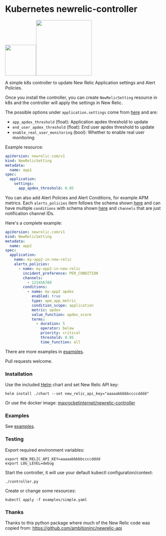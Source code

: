 # Kubernetes newrelic-controller

  <img src="https://raw.githubusercontent.com/max-rocket-internet/newrelic-controller/master/img/k8s-logo.png" width="100"><img src="https://raw.githubusercontent.com/max-rocket-internet/newrelic-controller/master/img/new-relic-logo.png" width="180">

A simple k8s controller to update New Relic Application settings and Alert Policies.

Once you install the controller, you can create `NewRelicSetting` resource in k8s and the controller will apply the settings in New Relic.

The possible options under `application.settings` come from [here](https://new-relic-api.readthedocs.io/en/develop/ref/applications.html#newrelic_api.applications.Applications.update) and are:

- `app_apdex_threshold` (float): Application apdex threshold to update
- `end_user_apdex_threshold` (float): End user apdex threshold to update
- `enable_real_user_monitoring` (bool): Whether to enable real user monitoring

Example resource:

```yaml
apiVersion: newrelic.com/v1
kind: NewRelicSetting
metadata:
  name: app1
spec:
  application:
    settings:
      app_apdex_threshold: 0.85
```

You can also add Alert Policies and Alert Conditions, for example APM metrics. Each `alerts_policies` item follows the schema shown [here](https://rpm.newrelic.com/api/explore/alerts_policies/create) and can have multiple `conditions` with schema shown [here](https://rpm.newrelic.com/api/explore/alerts_conditions/create) and `channels` that are just notification channel IDs.

Here's a complete example:

```yaml
apiVersion: newrelic.com/v1
kind: NewRelicSetting
metadata:
  name: app2
spec:
  application:
    name: my-app2-in-new-relic
    alerts_policies:
      - name: my-app2-in-new-relic
        incident_preference: PER_CONDITION
        channels:
          - 123456789
        conditions:
          - name: my-app2 apdex
            enabled: true
            type: apm_app_metric
            condition_scope: application
            metric: apdex
            value_function: apdex_score
            terms:
              - duration: 5
                operator: below
                priority: critical
                threshold: 0.85
                time_function: all
```

There are more examples in [examples](examples).

Pull requests welcome.

### Installation

Use the included [Helm](https://helm.sh/) chart and set New Relic API key:

```shell
helm install ./chart --set new_relic_api_key="aaaaabbbbbccccdddd"
```

Or use the docker image: [maxrocketinternet/newrelic-controller](https://hub.docker.com/r/maxrocketinternet/newrelic-controller)

### Examples

See [examples](examples).

### Testing

Export required environment variables:

```
export NEW_RELIC_API_KEY=aaaaabbbbbccccdddd
export LOG_LEVEL=debug
```

Start the controller, it will use your default kubectl configuration/context:

```
./controller.py
```

Create or change some resources:

```
kubectl apply -f examples/simple.yaml
```

### Thanks

Thanks to this python package where much of the New Relic code was copied from: https://github.com/ambitioninc/newrelic-api

